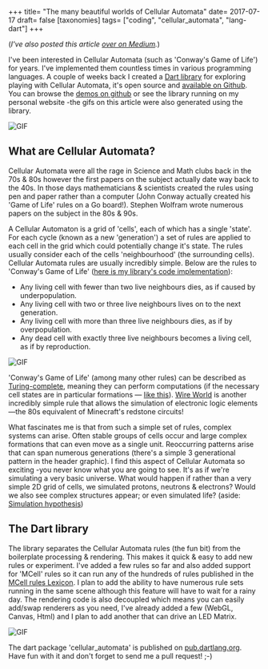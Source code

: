 +++
title= "The many beautiful worlds of Cellular Automata"
date= 2017-07-17
draft= false
[taxonomies]
tags= ["coding", "cellular_automata", "lang-dart"]
+++

(_I've also posted this article [over on Medium](https://medium.com/@jimmyff/the-many-beautiful-worlds-of-cellular-automata-3e09afa8d48d)._)

I've been interested in Cellular Automata (such as 'Conway's Game of Life') for years. I've implemented them countless times in various programming languages. A couple of weeks back I created a [Dart library](https://pub.dev/packages/cellular_automata) for exploring playing with Cellular Automata, it's open source and [available on Github](https://github.com/jimmyff/cellular_automata). You can browse the [demos on github](https://jimmyff.github.io/cellular_automata/) or see the library running on my personal website -the gifs on this article were also generated using the library.

![GIF](1.gif#pixelate "Cellular Automata rule set: 'Star Wars' with a random seed")

## What are Cellular Automata?

Cellular Automata were all the rage in Science and Math clubs back in the 70s & 80s however the first papers on the subject actually date way back to the 40s. In those days mathematicians & scientists created the rules using pen and paper rather than a computer (John Conway actually created his 'Game of Life' rules on a Go board!). Stephen Wolfram wrote numerous papers on the subject in the 80s & 90s.

A Cellular Automaton is a grid of 'cells', each of which has a single 'state'. For each cycle (known as a new 'generation') a set of rules are applied to each cell in the grid which could potentially change it's state. The rules usually consider each of the cells 'neighbourhood' (the surrounding cells). Cellular Automata rules are usually incredibly simple. Below are the rules to 'Conway's Game of Life' ([here is my library's code implementation](https://github.com/jimmyff/cellular_automata/blob/master/lib/src/rules/game_of_life.dart)):

- Any living cell with fewer than two live neighbours dies, as if caused by underpopulation.
- Any living cell with two or three live neighbours lives on to the next generation.
- Any living cell with more than three live neighbours dies, as if by overpopulation.
- Any dead cell with exactly three live neighbours becomes a living cell, as if by reproduction.

![GIF](2.gif#pixelate "'Conway's Game of Life' with a patterned seed")

'Conway's Game of Life' (among many other rules) can be described as [Turing-complete](https://en.wikipedia.org/wiki/Turing_completeness), meaning they can perform computations (if the necessary cell states are in particular formations — [like this](http://rendell-attic.org/gol/tm.htm)). [Wire World](https://en.wikipedia.org/wiki/Wireworld) is another incredibly simple rule that allows the simulation of electronic logic elements —the 80s equivalent of Minecraft's redstone circuits!

What fascinates me is that from such a simple set of rules, complex systems can arise. Often stable groups of cells occur and large complex formations that can even move as a single unit. Reoccurring patterns arise that can span numerous generations (there's a simple 3 generational pattern in the header graphic). I find this aspect of Cellular Automata so exciting -you never know what you are going to see. It's as if we're simulating a very basic universe. What would happen if rather than a very simple 2D grid of cells, we simulated protons, neutrons & electrons? Would we also see complex structures appear; or even simulated life? (aside: [Simulation hypothesis](https://en.wikipedia.org/wiki/Simulation_hypothesis))

## The Dart library

The library separates the Cellular Automata rules (the fun bit) from the boilerplate processing & rendering. This makes it quick & easy to add new rules or experiment. I've added a few rules so far and also added support for 'MCell' rules so it can run any of the hundreds of rules published in the [MCell rules Lexicon](http://www.mirekw.com/ca/rullex_rtab.html). I plan to add the ability to have numerous rule sets running in the same scene although this feature will have to wait for a rainy day. The rendering code is also decoupled which means you can easily add/swap renderers as you need, I've already added a few (WebGL, Canvas, Html) and I plan to add another that can drive an LED Matrix.

![GIF](3.gif#pixelate "'Brain's Brain' with a patterned seed")

The dart package 'cellular_automata' is published on [pub.dartlang.org](https://pub.dev/packages/cellular_automata). Have fun with it and don't forget to send me a pull request! ;-)
